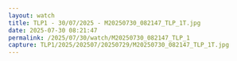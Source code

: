 ```yaml
---
layout: watch
title: TLP1 - 30/07/2025 - M20250730_082147_TLP_1T.jpg
date: 2025-07-30 08:21:47
permalink: /2025/07/30/watch/M20250730_082147_TLP_1
capture: TLP1/2025/202507/20250729/M20250730_082147_TLP_1T.jpg
---
```

